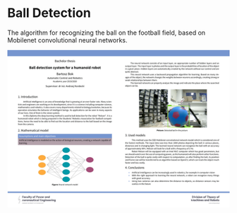 # Ball Detection

The algorithm for recognizing the ball on the football field, based on Mobilenet convolutional neural networks.

 ![](./plakat/plakat-1.png)
 
